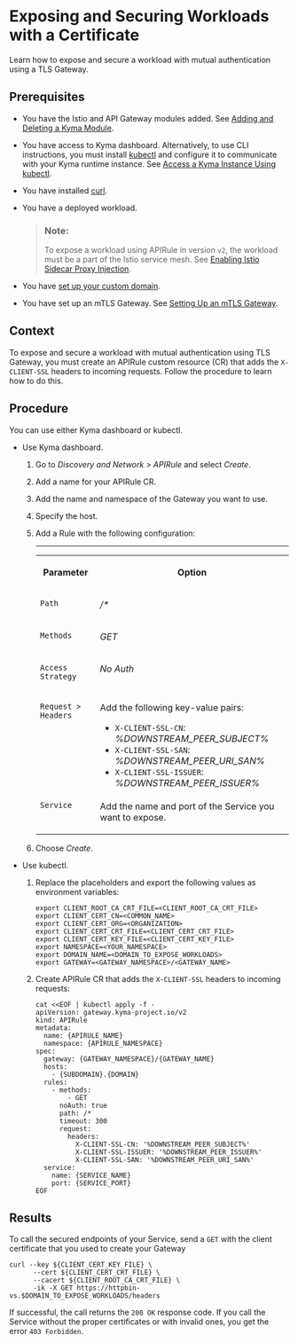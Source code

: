<!-- loioe7c6c6a2b47744dbaa405b422e454303 -->

# Exposing and Securing Workloads with a Certificate

Learn how to expose and secure a workload with mutual authentication using a TLS Gateway.



<a name="loioe7c6c6a2b47744dbaa405b422e454303__prereq_adk_mv3_x2c"/>

## Prerequisites

-   You have the Istio and API Gateway modules added. See [Adding and Deleting a Kyma Module](../50-administration-and-ops/adding-and-deleting-a-kyma-module-1b548e9.md#loio1b548e9ad4744b978b8b595288b0cb5c).
-   You have access to Kyma dashboard. Alternatively, to use CLI instructions, you must install [kubectl](https://kubernetes.io/docs/tasks/tools/#kubectl) and configure it to communicate with your Kyma runtime instance. See [Access a Kyma Instance Using kubectl](access-a-kyma-instance-using-kubectl-3e25944.md).
-   You have installed [curl](https://curl.se/).
-   You have a deployed workload.

    > ### Note:  
    > To expose a workload using APIRule in version `v2`, the workload must be a part of the Istio service mesh. See [Enabling Istio Sidecar Proxy Injection](enabling-istio-sidecar-proxy-injection-b3c6f1d.md).

-   You have [set up your custom domain](https://kyma-project.io/#/api-gateway/user/tutorials/01-10-setup-custom-domain-for-workload).
-   You have set up an mTLS Gateway. See [Setting Up an mTLS Gateway](https://kyma-project.io/#/api-gateway/user/tutorials/01-30-set-up-mtls-gateway).



<a name="loioe7c6c6a2b47744dbaa405b422e454303__context_nt4_mfw_x2c"/>

## Context

To expose and secure a workload with mutual authentication using TLS Gateway, you must create an APIRule custom resource \(CR\) that adds the `X-CLIENT-SSL` headers to incoming requests. Follow the procedure to learn how to do this.



## Procedure

You can use either Kyma dashboard or kubectl.

-   Use Kyma dashboard.

    1.  Go to *Discovery and Network \> APIRule* and select *Create*.

    2.  Add a name for your APIRule CR.

    3.  Add the name and namespace of the Gateway you want to use.

    4.  Specify the host.

    5.  Add a Rule with the following configuration:

        ****


        <table>
        <tr>
        <th valign="top">

        Parameter
        
        </th>
        <th valign="top">

        Option
        
        </th>
        </tr>
        <tr>
        <td valign="top">
        
        `Path`
        
        </td>
        <td valign="top">
        
        */\**
        
        </td>
        </tr>
        <tr>
        <td valign="top">
        
        `Methods`
        
        </td>
        <td valign="top">
        
        *GET*
        
        </td>
        </tr>
        <tr>
        <td valign="top">
        
        `Access Strategy`
        
        </td>
        <td valign="top">
        
        *No Auth*
        
        </td>
        </tr>
        <tr>
        <td valign="top">
        
        `Request > Headers`
        
        </td>
        <td valign="top">
        
        Add the following key-value pairs:

        -   `X-CLIENT-SSL-CN`: *%DOWNSTREAM\_PEER\_SUBJECT%*
        -   `X-CLIENT-SSL-SAN`: *%DOWNSTREAM\_PEER\_URI\_SAN%*
        -   `X-CLIENT-SSL-ISSUER`: *%DOWNSTREAM\_PEER\_ISSUER%*


        
        </td>
        </tr>
        <tr>
        <td valign="top">
        
        `Service`
        
        </td>
        <td valign="top">
        
        Add the name and port of the Service you want to expose.
        
        </td>
        </tr>
        </table>
        
    6.  Choose *Create*.


-   Use kubectl.

    1.  Replace the placeholders and export the following values as environment variables:

        ```
        export CLIENT_ROOT_CA_CRT_FILE=<CLIENT_ROOT_CA_CRT_FILE>
        export CLIENT_CERT_CN=<COMMON_NAME>
        export CLIENT_CERT_ORG=<ORGANIZATION>
        export CLIENT_CERT_CRT_FILE=<CLIENT_CERT_CRT_FILE>
        export CLIENT_CERT_KEY_FILE=<CLIENT_CERT_KEY_FILE>
        export NAMESPACE=<YOUR_NAMESPACE>
        export DOMAIN_NAME=<DOMAIN_TO_EXPOSE_WORKLOADS>
        export GATEWAY=<GATEWAY_NAMESPACE>/<GATEWAY_NAME>
        ```

    2.  Create APIRule CR that adds the `X-CLIENT-SSL` headers to incoming requests:

        ```
        cat <<EOF | kubectl apply -f -
        apiVersion: gateway.kyma-project.io/v2
        kind: APIRule
        metadata:
          name: {APIRULE_NAME}
          namespace: {APIRULE_NAMESPACE}
        spec:
          gateway: {GATEWAY_NAMESPACE}/{GATEWAY_NAME}
          hosts:
            - {SUBDOMAIN}.{DOMAIN}
          rules:
            - methods:
                - GET
              noAuth: true
              path: /*
              timeout: 300
              request:
                headers:
                  X-CLIENT-SSL-CN: '%DOWNSTREAM_PEER_SUBJECT%'
                  X-CLIENT-SSL-ISSUER: '%DOWNSTREAM_PEER_ISSUER%'
                  X-CLIENT-SSL-SAN: '%DOWNSTREAM_PEER_URI_SAN%'
          service:
            name: {SERVICE_NAME}
            port: {SERVICE_PORT}
        EOF
        ```





<a name="loioe7c6c6a2b47744dbaa405b422e454303__result_own_sc5_rfc"/>

## Results

To call the secured endpoints of your Service, send a `GET` with the client certificate that you used to create your Gateway

```
curl --key ${CLIENT_CERT_KEY_FILE} \
      --cert ${CLIENT_CERT_CRT_FILE} \
      --cacert ${CLIENT_ROOT_CA_CRT_FILE} \
      -ik -X GET https://httpbin-vs.$DOMAIN_TO_EXPOSE_WORKLOADS/headers
```

If successful, the call returns the `200 OK` response code. If you call the Service without the proper certificates or with invalid ones, you get the error `403 Forbidden`.

